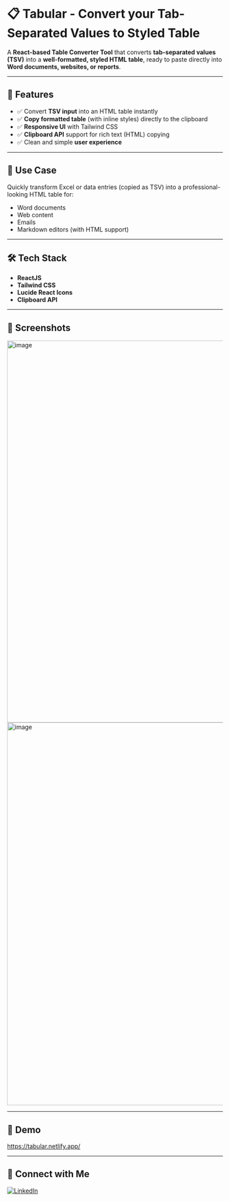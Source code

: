 # 📋 Tabular - Convert your Tab-Separated Values to Styled Table

A **React-based Table Converter Tool** that converts **tab-separated values (TSV)** into a **well-formatted, styled HTML table**, ready to paste directly into **Word documents, websites, or reports**.

---

## 🚀 Features
- ✅ Convert **TSV input** into an HTML table instantly
- ✅ **Copy formatted table** (with inline styles) directly to the clipboard
- ✅ **Responsive UI** with Tailwind CSS
- ✅ **Clipboard API** support for rich text (HTML) copying
- ✅ Clean and simple **user experience**

---

## 🎯 Use Case
Quickly transform Excel or data entries (copied as TSV) into a professional-looking HTML table for:
- Word documents
- Web content
- Emails
- Markdown editors (with HTML support)

---

## 🛠️ Tech Stack
- **ReactJS**
- **Tailwind CSS**
- **Lucide React Icons**
- **Clipboard API**


---
## 📸 Screenshots
<img width="1480" height="892" alt="image" src="https://github.com/user-attachments/assets/c89f0c7d-0079-4246-ab17-8c28ae48cee6" />

<img width="1919" height="894" alt="image" src="https://github.com/user-attachments/assets/dff808df-cee9-4c2c-8656-c7b005600030" />

---

## 🔗 Demo
https://tabular.netlify.app/

---

## 🙌 Connect with Me
[![LinkedIn](https://img.shields.io/badge/LinkedIn-Connect-blue?logo=linkedin)](https://linkedin.com/in/rushikesh-patil-)
